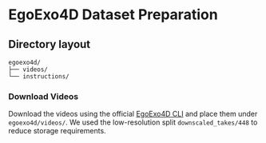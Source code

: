 # EgoExo4D Dataset Preparation

## Directory layout
```text
egoexo4d/
├── videos/
└── instructions/
```

### Download Videos
Download the videos using the official [EgoExo4D CLI](https://docs.ego-exo4d-data.org/download/) and place them under `egoexo4d/videos/`. We used the low-resolution split `downscaled_takes/448` to reduce storage requirements.